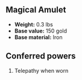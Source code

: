 ## Magical Amulet

- **Weight:** 0.3 lbs
- **Base value:** 150 gold
- **Base material:** Iron

## Conferred powers

1. Telepathy when worn

